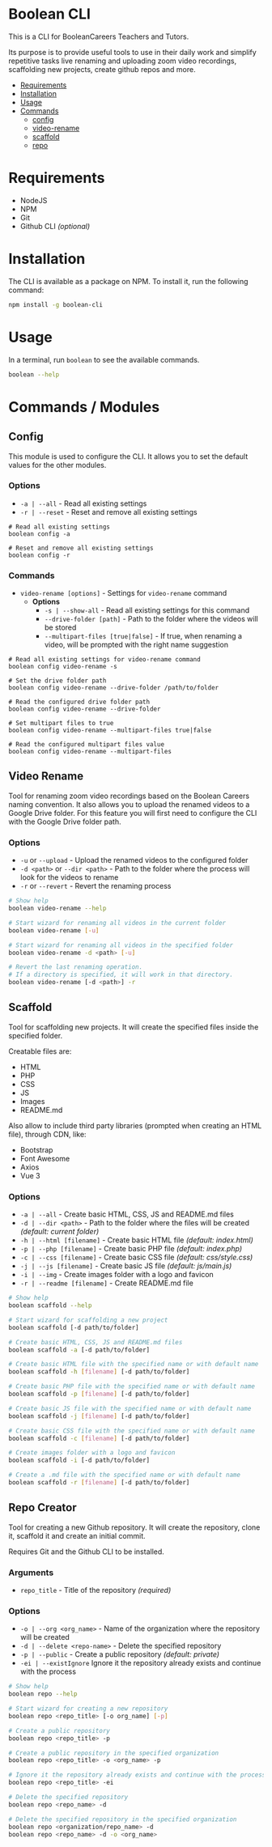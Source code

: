 # Boolean CLI

This is a CLI for BooleanCareers Teachers and Tutors.

Its purpose is to provide useful tools to use in their daily work and simplify repetitive tasks live renaming and
uploading zoom video recordings, scaffolding new projects, create github repos and more.

- [Requirements](#requirements)
- [Installation](#installation)
- [Usage](#usage)
- [Commands](#commands--modules)
    - [config](#config)
    - [video-rename](#video-rename)
    - [scaffold](#scaffold)
    - [repo](#repo-creator)

# Requirements

- NodeJS
- NPM
- Git
- Github CLI *(optional)*

# Installation

The CLI is available as a package on NPM.
To install it, run the following command:

```bash
npm install -g boolean-cli
```

# Usage

In a terminal, run `boolean` to see the available commands.

```bash
boolean --help
```

# Commands / Modules

## Config

This module is used to configure the CLI. It allows you to set the default values for the other modules.

### Options

- `-a | --all` - Read all existing settings
- `-r | --reset` - Reset and remove all existing settings

```shell
# Read all existing settings
boolean config -a

# Reset and remove all existing settings
boolean config -r
```

### Commands

- `video-rename [options]` - Settings for `video-rename` command
    - **Options**
        - `-s | --show-all` - Read all existing settings for this command
        - `--drive-folder [path]` - Path to the folder where the videos will be stored
        - `--multipart-files [true|false]` - If true, when renaming a video, will be prompted with the right name
          suggestion

```shell
# Read all existing settings for video-rename command
boolean config video-rename -s

# Set the drive folder path
boolean config video-rename --drive-folder /path/to/folder

# Read the configured drive folder path
boolean config video-rename --drive-folder

# Set multipart files to true
boolean config video-rename --multipart-files true|false

# Read the configured multipart files value
boolean config video-rename --multipart-files
```

## Video Rename

Tool for renaming zoom video recordings based on the Boolean Careers naming convention.
It also allows you to upload the renamed videos to a Google Drive folder. For this feature you will first need to
configure the CLI with the Google Drive folder path.

### Options

- `-u` or `--upload` - Upload the renamed videos to the configured folder
- `-d <path>` or `--dir <path>` - Path to the folder where the process will look for the videos to rename
- `-r` or `--revert` - Revert the renaming process

```bash
# Show help
boolean video-rename --help

# Start wizard for renaming all videos in the current folder
boolean video-rename [-u]

# Start wizard for renaming all videos in the specified folder
boolean video-rename -d <path> [-u]

# Revert the last renaming operation. 
# If a directory is specified, it will work in that directory.
boolean video-rename [-d <path>] -r
```

## Scaffold

Tool for scaffolding new projects. It will create the specified files inside the specified folder.

Creatable files are:

- HTML
- PHP
- CSS
- JS
- Images
- README.md

Also allow to include third party libraries (prompted when creating an HTML file), through CDN, like:

- Bootstrap
- Font Awesome
- Axios
- Vue 3

### Options

- `-a | --all` - Create basic HTML, CSS, JS and README.md files
- `-d | --dir <path>` - Path to the folder where the files will be created *(default: current folder)*
- `-h | --html [filename]` - Create basic HTML file *(default: index.html)*
- `-p | --php [filename]` - Create basic PHP file *(default: index.php)*
- `-c | --css [filename]` - Create basic CSS file *(default: css/style.css)*
- `-j | --js [filename]` - Create basic JS file *(default: js/main.js)*
- `-i | --img` - Create images folder with a logo and favicon
- `-r | --readme [filename]` - Create README.md file

```bash
# Show help
boolean scaffold --help

# Start wizard for scaffolding a new project
boolean scaffold [-d path/to/folder]

# Create basic HTML, CSS, JS and README.md files
boolean scaffold -a [-d path/to/folder]

# Create basic HTML file with the specified name or with default name
boolean scaffold -h [filename] [-d path/to/folder]

# Create basic PHP file with the specified name or with default name
boolean scaffold -p [filename] [-d path/to/folder]

# Create basic JS file with the specified name or with default name
boolean scaffold -j [filename] [-d path/to/folder]

# Create basic CSS file with the specified name or with default name
boolean scaffold -c [filename] [-d path/to/folder]

# Create images folder with a logo and favicon
boolean scaffold -i [-d path/to/folder]

# Create a .md file with the specified name or with default name
boolean scaffold -r [filename] [-d path/to/folder]
```

## Repo Creator

Tool for creating a new Github repository. It will create the repository, clone it, scaffold it and create an initial
commit.

Requires Git and the Github CLI to be installed.

### Arguments

- `repo_title` - Title of the repository *(required)*

### Options

- `-o | --org <org_name>` - Name of the organization where the repository will be created
- `-d | --delete <repo-name>` - Delete the specified repository
- `-p | --public` - Create a public repository *(default: private)*
- `-ei | --existIgnore` Ignore it the repository already exists and continue with the process

```bash
# Show help
boolean repo --help

# Start wizard for creating a new repository
boolean repo <repo_title> [-o org_name] [-p]

# Create a public repository
boolean repo <repo_title> -p

# Create a public repository in the specified organization
boolean repo <repo_title> -o <org_name> -p

# Ignore it the repository already exists and continue with the process
boolean repo <repo_title> -ei

# Delete the specified repository
boolean repo <repo_name> -d 

# Delete the specified repository in the specified organization
boolean repo <organization/repo_name> -d
boolean repo <repo_name> -d -o <org_name>
```
